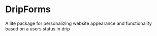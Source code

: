 # DripForms
A lite package for personalizing website appearance and functionality based on a users status in drip
